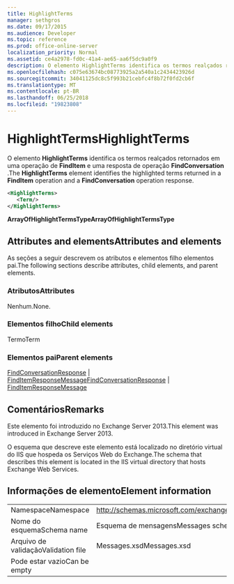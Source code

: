 ```yaml
---
title: HighlightTerms
manager: sethgros
ms.date: 09/17/2015
ms.audience: Developer
ms.topic: reference
ms.prod: office-online-server
localization_priority: Normal
ms.assetid: ce4a2978-fd0c-41a4-ae65-aa6f5dc9a0f9
description: O elemento HighlightTerms identifica os termos realçados retornados em uma operação de FindItem e uma resposta de operação FindConversation.
ms.openlocfilehash: c075e63674bc08773925a2a540a1c2434423926d
ms.sourcegitcommit: 34041125dc8c5f993b21cebfc4f8b72f0fd2cb6f
ms.translationtype: MT
ms.contentlocale: pt-BR
ms.lasthandoff: 06/25/2018
ms.locfileid: "19823808"
---
```

# <a name="highlightterms"></a><span data-ttu-id="14df1-103">HighlightTerms</span><span class="sxs-lookup"><span data-stu-id="14df1-103">HighlightTerms</span></span>

<span data-ttu-id="14df1-104">O elemento **HighlightTerms** identifica os termos realçados retornados em uma operação de **FindItem** e uma resposta de operação **FindConversation** .</span><span class="sxs-lookup"><span data-stu-id="14df1-104">The **HighlightTerms** element identifies the highlighted terms returned in a **FindItem** operation and a **FindConversation** operation response.</span></span> 
  
```XML
<HighlightTerms>
   <Term/>
</HighlightTerms>
```

 <span data-ttu-id="14df1-105">**ArrayOfHighlightTermsType**</span><span class="sxs-lookup"><span data-stu-id="14df1-105">**ArrayOfHighlightTermsType**</span></span>
## <a name="attributes-and-elements"></a><span data-ttu-id="14df1-106">Attributes and elements</span><span class="sxs-lookup"><span data-stu-id="14df1-106">Attributes and elements</span></span>

<span data-ttu-id="14df1-107">As seções a seguir descrevem os atributos e elementos filho elementos pai.</span><span class="sxs-lookup"><span data-stu-id="14df1-107">The following sections describe attributes, child elements, and parent elements.</span></span>
  
### <a name="attributes"></a><span data-ttu-id="14df1-108">Atributos</span><span class="sxs-lookup"><span data-stu-id="14df1-108">Attributes</span></span>

<span data-ttu-id="14df1-109">Nenhum.</span><span class="sxs-lookup"><span data-stu-id="14df1-109">None.</span></span>
  
### <a name="child-elements"></a><span data-ttu-id="14df1-110">Elementos filho</span><span class="sxs-lookup"><span data-stu-id="14df1-110">Child elements</span></span>

<span data-ttu-id="14df1-111">Termo</span><span class="sxs-lookup"><span data-stu-id="14df1-111">Term</span></span>
  
### <a name="parent-elements"></a><span data-ttu-id="14df1-112">Elementos pai</span><span class="sxs-lookup"><span data-stu-id="14df1-112">Parent elements</span></span>

<span data-ttu-id="14df1-113">[FindConversationResponse](findconversationresponse.md) | [FindItemResponseMessage](finditemresponsemessage.md)</span><span class="sxs-lookup"><span data-stu-id="14df1-113">[FindConversationResponse](findconversationresponse.md) | [FindItemResponseMessage](finditemresponsemessage.md)</span></span>
  
## <a name="remarks"></a><span data-ttu-id="14df1-114">Comentários</span><span class="sxs-lookup"><span data-stu-id="14df1-114">Remarks</span></span>

<span data-ttu-id="14df1-115">Este elemento foi introduzido no Exchange Server 2013.</span><span class="sxs-lookup"><span data-stu-id="14df1-115">This element was introduced in Exchange Server 2013.</span></span>
  
<span data-ttu-id="14df1-116">O esquema que descreve este elemento está localizado no diretório virtual do IIS que hospeda os Serviços Web do Exchange.</span><span class="sxs-lookup"><span data-stu-id="14df1-116">The schema that describes this element is located in the IIS virtual directory that hosts Exchange Web Services.</span></span>
  
## <a name="element-information"></a><span data-ttu-id="14df1-117">Informações de elemento</span><span class="sxs-lookup"><span data-stu-id="14df1-117">Element information</span></span>

|||
|:-----|:-----|
|<span data-ttu-id="14df1-118">Namespace</span><span class="sxs-lookup"><span data-stu-id="14df1-118">Namespace</span></span>  <br/> |http://schemas.microsoft.com/exchange/services/2006/messages  <br/> |
|<span data-ttu-id="14df1-119">Nome do esquema</span><span class="sxs-lookup"><span data-stu-id="14df1-119">Schema name</span></span>  <br/> |<span data-ttu-id="14df1-120">Esquema de mensagens</span><span class="sxs-lookup"><span data-stu-id="14df1-120">Messages schema</span></span>  <br/> |
|<span data-ttu-id="14df1-121">Arquivo de validação</span><span class="sxs-lookup"><span data-stu-id="14df1-121">Validation file</span></span>  <br/> |<span data-ttu-id="14df1-122">Messages.xsd</span><span class="sxs-lookup"><span data-stu-id="14df1-122">Messages.xsd</span></span>  <br/> |
|<span data-ttu-id="14df1-123">Pode estar vazio</span><span class="sxs-lookup"><span data-stu-id="14df1-123">Can be empty</span></span>  <br/> ||
   

